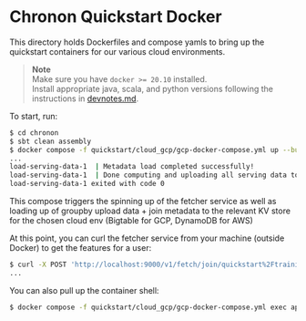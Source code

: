 # Chronon Quickstart Docker

This directory holds Dockerfiles and compose yamls to bring up the quickstart containers for our various cloud environments.

> **Note**  
> Make sure you have `docker >= 20.10` installed.  
> Install appropriate java, scala, and python versions following the instructions in [devnotes.md](../devnotes.md#install-appropriate-java-scala-and-python-versions).

To start, run:
```bash
$ cd chronon
$ sbt clean assembly
$ docker compose -f quickstart/cloud_gcp/gcp-docker-compose.yml up --build
...
load-serving-data-1  | Metadata load completed successfully!
load-serving-data-1  | Done computing and uploading all serving data to BigTable! 🥳
load-serving-data-1 exited with code 0
```

This compose triggers the spinning up of the fetcher service as well as loading up of groupby upload data + join metadata to the relevant KV store for the chosen cloud env (Bigtable for GCP, DynamoDB for AWS)

At this point, you can curl the fetcher service from your machine (outside Docker) to get the features for a user:
```bash
$ curl -X POST 'http://localhost:9000/v1/fetch/join/quickstart%2Ftraining_set.v2' -H 'Content-Type: application/json' -d '[{"user_id": "5"}]'
...
```

You can also pull up the container shell:
```bash
$ docker compose -f quickstart/cloud_gcp/gcp-docker-compose.yml exec app bash
```
